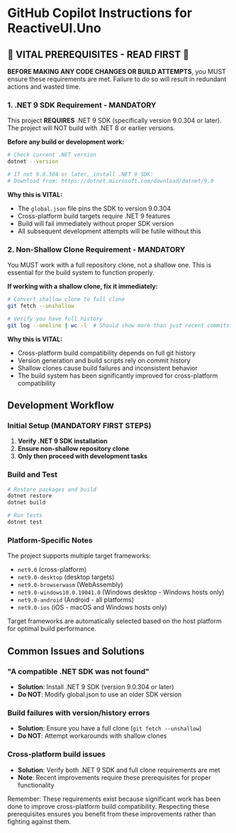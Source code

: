 # GitHub Copilot Instructions for ReactiveUI.Uno

## 🚨 VITAL PREREQUISITES - READ FIRST 🚨

**BEFORE MAKING ANY CODE CHANGES OR BUILD ATTEMPTS**, you MUST ensure these requirements are met. Failure to do so will result in redundant actions and wasted time.

### 1. .NET 9 SDK Requirement - MANDATORY

This project **REQUIRES** .NET 9 SDK (specifically version 9.0.304 or later). The project will NOT build with .NET 8 or earlier versions.

**Before any build or development work:**

```bash
# Check current .NET version
dotnet --version

# If not 9.0.304 or later, install .NET 9 SDK:
# Download from: https://dotnet.microsoft.com/download/dotnet/9.0
```

**Why this is VITAL:**
- The `global.json` file pins the SDK to version 9.0.304
- Cross-platform build targets require .NET 9 features
- Build will fail immediately without proper SDK version
- All subsequent development attempts will be futile without this

### 2. Non-Shallow Clone Requirement - MANDATORY

You MUST work with a full repository clone, not a shallow one. This is essential for the build system to function properly.

**If working with a shallow clone, fix it immediately:**

```bash
# Convert shallow clone to full clone
git fetch --unshallow

# Verify you have full history
git log --oneline | wc -l  # Should show more than just recent commits
```

**Why this is VITAL:**
- Cross-platform build compatibility depends on full git history
- Version generation and build scripts rely on commit history
- Shallow clones cause build failures and inconsistent behavior
- The build system has been significantly improved for cross-platform compatibility

## Development Workflow

### Initial Setup (MANDATORY FIRST STEPS)

1. **Verify .NET 9 SDK installation**
2. **Ensure non-shallow repository clone**
3. **Only then proceed with development tasks**

### Build and Test

```bash
# Restore packages and build
dotnet restore
dotnet build

# Run tests
dotnet test
```

### Platform-Specific Notes

The project supports multiple target frameworks:
- `net9.0` (cross-platform)
- `net9.0-desktop` (desktop targets)
- `net9.0-browserwasm` (WebAssembly)
- `net9.0-windows10.0.19041.0` (Windows desktop - Windows hosts only)
- `net9.0-android` (Android - all platforms)
- `net9.0-ios` (iOS - macOS and Windows hosts only)

Target frameworks are automatically selected based on the host platform for optimal build performance.

## Common Issues and Solutions

### "A compatible .NET SDK was not found"
- **Solution**: Install .NET 9 SDK (version 9.0.304 or later)
- **Do NOT**: Modify global.json to use an older SDK version

### Build failures with version/history errors
- **Solution**: Ensure you have a full clone (`git fetch --unshallow`)
- **Do NOT**: Attempt workarounds with shallow clones

### Cross-platform build issues
- **Solution**: Verify both .NET 9 SDK and full clone requirements are met
- **Note**: Recent improvements require these prerequisites for proper functionality

Remember: These requirements exist because significant work has been done to improve cross-platform build compatibility. Respecting these prerequisites ensures you benefit from these improvements rather than fighting against them.